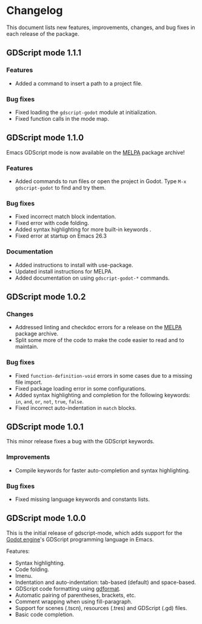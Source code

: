 # Changelog

This document lists new features, improvements, changes, and bug fixes in each release of the package.

## GDScript mode 1.1.1

### Features

- Added a command to insert a path to a project file.

### Bug fixes

- Fixed loading the `gdscript-godot` module at initialization.
- Fixed function calls in the mode map.

## GDScript mode 1.1.0

Emacs GDScript mode is now available on the [MELPA](https://melpa.org/) package archive!

### Features

- Added commands to run files or open the project in Godot. Type `M-x gdscript-godot` to find and try them.

### Bug fixes

- Fixed incorrect match block indentation.
- Fixed error with code folding.
- Added syntax highlighting for more built-in keywords .
- Fixed error at startup on Emacs 26.3

### Documentation

- Added instructions to install with use-package.
- Updated install instructions for MELPA.
- Added documentation on using `gdscript-godot-*` commands.

## GDScript mode 1.0.2

### Changes

- Addressed linting and checkdoc errors for a release on the [MELPA](https://melpa.org/) package archive.
- Split some more of the code to make the code easier to read and to maintain.

### Bug fixes

- Fixed `function-definition-void` errors in some cases due to a missing file import.
- Fixed package loading error in some configurations.
- Added syntax highlighting and completion for the following keywords: `in`, `and`, `or`, `not`, `true`, `false`.
- Fixed incorrect auto-indentation in `match` blocks.

## GDScript mode 1.0.1

This minor release fixes a bug with the GDScript keywords.

### Improvements

- Compile keywords for faster auto-completion and syntax highlighting.

### Bug fixes

- Fixed missing language keywords and constants lists.

## GDScript mode 1.0.0

This is the initial release of gdscript-mode, which adds support for the [Godot engine](https://godotengine.org/)'s GDScript programming language in Emacs.

Features:

- Syntax highlighting.
- Code folding.
- Imenu.
- Indentation and auto-indentation: tab-based (default) and space-based.
- GDScript code formatting using [gdformat](https://github.com/scony/godot-gdscript-toolkit/).
- Automatic pairing of parentheses, brackets, etc.
- Comment wrapping when using fill-paragraph.
- Support for scenes (.tscn), resources (.tres) and GDScript (.gd) files.
- Basic code completion.
